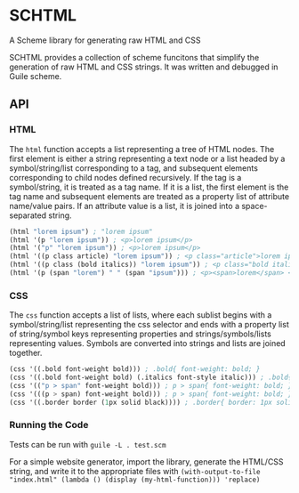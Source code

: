 # SCHTML
A Scheme library for generating raw HTML and CSS

SCHTML provides a collection of scheme funcitons that simplify the generation of raw HTML and CSS strings. It was written and debugged in Guile scheme.

## API

### HTML

The `html` function accepts a list representing a tree of HTML nodes. The first element is either a string representing a text node or a list headed by a symbol/string/list corresponding to a tag, and subsequent elements corresponding to child nodes defined recursively. If the tag is a symbol/string, it is treated as a tag name. If it is a list, the first element is the tag name and subsequent elements are treated as a property list of attribute name/value pairs. If an attribute value is a list, it is joined into a space-separated string. 

```scheme
(html "lorem ipsum") ; "lorem ipsum"
(html '(p "lorem ipsum")) ; <p>lorem ipsum</p>
(html '("p" "lorem ipsum")) ; <p>lorem ipsum</p>
(html '((p class article) "lorem ipsum")) ; <p class="article">lorem ipsum</p>
(html '((p class (bold italics)) "lorem ipsum")) ; <p class="bold italics">lorem ipsum</p>
(html '(p (span "lorem") " " (span "ipsum"))) ; <p><span>lorem</span> <span>ipsum</span></p>
```

### CSS

The `css` function accepts a list of lists, where each sublist begins with a symbol/string/list representing the css selector and ends with a property list of string/symbol keys representing properties and strings/symbols/lists representing values. Symbols are converted into strings and lists are joined together.

```scheme
(css '((.bold font-weight bold))) ; .bold{ font-weight: bold; }
(css '((.bold font-weight bold) (.italics font-style italic))) ; .bold{ font-weight: bold; } .italics { font-style: italic; }
(css '(("p > span" font-weight bold))) ; p > span{ font-weight: bold; }
(css '(((p > span) font-weight bold))) ; p > span{ font-weight: bold; }
(css '((.border border (1px solid black)))) ; .border{ border: 1px solid black }
```

### Running the Code
Tests can be run with `guile -L . test.scm`

For a simple website generator, import the library, generate the HTML/CSS string, and write it to the appropriate files with `(with-output-to-file "index.html" (lambda () (display (my-html-function))) 'replace)`